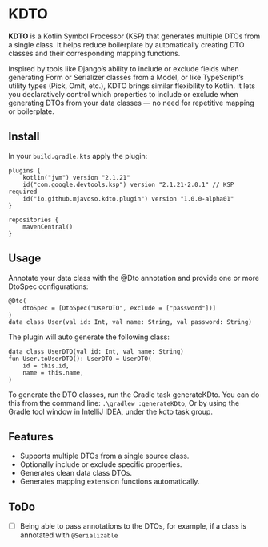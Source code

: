 # KDTO

**KDTO** is a Kotlin Symbol Processor (KSP) that generates multiple DTOs from a single class. It helps reduce boilerplate by automatically creating DTO classes and their corresponding mapping functions.

Inspired by tools like Django’s ability to include or exclude fields when generating Form or Serializer classes from a Model, or like TypeScript’s utility types (Pick, Omit, etc.), KDTO brings similar flexibility to Kotlin. It lets you declaratively control which properties to include or exclude when generating DTOs from your data classes — no need for repetitive mapping or boilerplate.

## Install
In your `build.gradle.kts` apply the plugin:
````
plugins {
    kotlin("jvm") version "2.1.21"
    id("com.google.devtools.ksp") version "2.1.21-2.0.1" // KSP required
    id("io.github.mjavoso.kdto.plugin") version "1.0.0-alpha01"
}

repositories {
    mavenCentral()
}
````

## Usage
Annotate your data class with the @Dto annotation and provide one or more DtoSpec configurations:

````
@Dto(
    dtoSpec = [DtoSpec("UserDTO", exclude = ["password"])]
)
data class User(val id: Int, val name: String, val password: String)
````

The plugin will auto generate the following class:

```
data class UserDTO(val id: Int, val name: String)
fun User.toUserDTO(): UserDTO = UserDTO(
    id = this.id,
    name = this.name,
)
```

To generate the DTO classes, run the Gradle task generateKDto. You can do this from the command line:
`.\gradlew :generateKDto`, Or by using the Gradle tool window in IntelliJ IDEA, under the kdto task group.

## Features

- Supports multiple DTOs from a single source class.
- Optionally include or exclude specific properties.
- Generates clean data class DTOs.
- Generates mapping extension functions automatically.

## ToDo
- [ ] Being able to pass annotations to the DTOs, for example, if a class is annotated with `@Serializable`